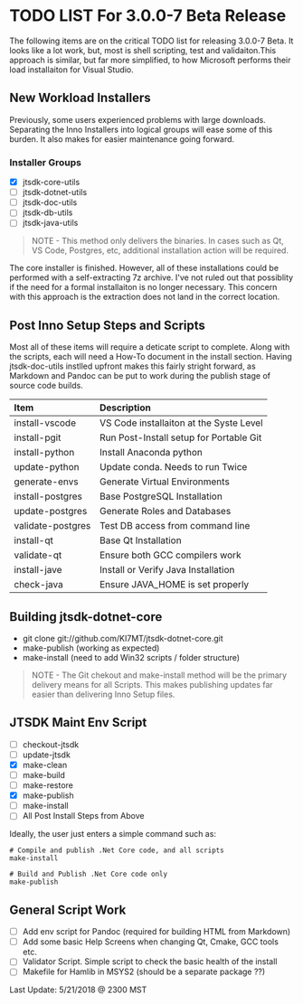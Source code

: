 
# TODO LIST For 3.0.0-7 Beta Release
The following items are on the critical TODO list for releasing 3.0.0-7 Beta. It
looks like a lot work, but, most is shell scripting, test and validaiton.This
approach is similar, but far more simplified, to how Microsoft performs their
load installaiton for Visual Studio.

## New Workload Installers
Previously, some users experienced problems with large downloads. Separating
the Inno Installers into logical groups will ease some of this burden. It
also makes for easier maintenance going forward.

### Installer Groups
- [X]  jtsdk-core-utils
- [ ]  jtsdk-dotnet-utils
- [ ]  jtsdk-doc-utils
- [ ]  jtsdk-db-utils
- [ ]  jtsdk-java-utils

> NOTE - This method only delivers the binaries. In cases such as Qt, VS Code,
Postgres, etc, additional installation action will be required.

The core installer is finished. However, all of these installations could be
performed with a self-extracting 7z archive. I've not ruled out that possiblity
if the need for a formal installaiton is no longer necessary. This concern
with this approach is the extraction does not land in the correct location.

## Post Inno Setup Steps and Scripts

Most all of these items will require a deticate script to complete. Along
with the scripts, each will need a How-To document in the install section.
Having jtsdk-doc-utils instlled upfront makes this fairly stright forward, as
Markdown and Pandoc can be put to work during the publish stage of source
code builds.

| Item              |  Description 
|:------------------|:-------------
| install-vscode    | VS Code installaiton at the Syste Level|
| install-pgit      | Run Post-Install setup for Portable Git
| install-python    | Install Anaconda python
| update-python     | Update conda. Needs to run Twice
| generate-envs     | Generate Virtual Environments
| install-postgres  | Base PostgreSQL Installation
| update-postgres   | Generate Roles and Databases
| validate-postgres | Test DB access from command line
| install-qt        | Base Qt Installation
| validate-qt       | Ensure both GCC compilers work
| install-jave      | Install or Verify Java Installation
| check-java        | Ensure JAVA_HOME is set properly

## Building jtsdk-dotnet-core
- git clone git://github.com/KI7MT/jtsdk-dotnet-core.git
- make-publish (working as expected)
- make-install (need to add Win32 scripts / folder structure)

> NOTE - The Git chekout and make-install method will be the primary delivery 
> means for all Scripts. This makes publishing updates far easier than delivering
> Inno Setup files.

## JTSDK Maint Env Script

- [ ]  checkout-jtsdk
- [ ]  update-jtsdk
- [X]  make-clean
- [ ]  make-build
- [ ]  make-restore
- [X]  make-publish
- [ ]  make-install
- [ ]  All Post Install Steps from Above

Ideally, the user just enters a simple command such as:
```shell
# Compile and publish .Net Core code, and all scripts
make-install

# Build and Publish .Net Core code only
make-publish
```
## General Script Work
- [ ]  Add env script for Pandoc (required for building HTML from Markdown)
- [ ]  Add some basic Help Screens when changing Qt, Cmake, GCC tools etc.
- [ ]  Validator Script. Simple script to check the basic health of the install
- [ ]  Makefile for Hamlib in MSYS2 (should be a separate package ??)

Last Update: 5/21/2018 @ 2300 MST